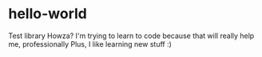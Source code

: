 # hello-world
Test library
Howza? I'm trying to learn to code because that will really help me, professionally
Plus, I like learning new stuff :)
